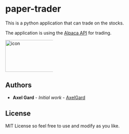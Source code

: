 # paper-trader

This is a python application that can trade on the stocks.

The application is using the [Alpaca API](https://alpaca.markets/) for trading.

<div style="width:150px; height:100px">
<img src="https://upload.wikimedia.org/wikipedia/commons/c/cf/Storck_Harbour_scene.jpg"
     width="300" height="100" alt="icon" style="float: left; margin-right: 10px;" />
</div>

## Authors

* **Axel Gard** - *Initial work* - [AxelGard](https://github.com/AxelGard)

## License

MIT License so feel free to use and modify as you like.


<!-- https://cdn.dribbble.com/users/1186632/screenshots/4153391/camel.jpg -->
